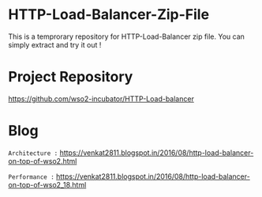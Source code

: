 # HTTP-Load-Balancer-Zip-File

This is a temprorary repository for HTTP-Load-Balancer zip file.  You can simply extract and try it out ! 

# Project Repository

https://github.com/wso2-incubator/HTTP-Load-balancer

# Blog

`Architecture :` https://venkat2811.blogspot.in/2016/08/http-load-balancer-on-top-of-wso2.html

`Performance :`  https://venkat2811.blogspot.in/2016/08/http-load-balancer-on-top-of-wso2_18.html
